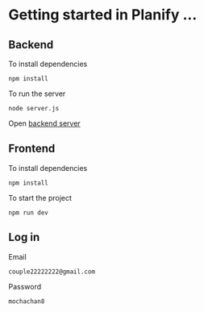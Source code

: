 # Getting started in Planify ...

## Backend

To install dependencies
```
npm install
```

To run the server
```
node server.js
```

Open [backend server](http://localhost:5000)

## Frontend

To install dependencies
```
npm install
```

To start the project
```
npm run dev
```

## Log in

Email
```
couple22222222@gmail.com
```

Password
```
mochachan8
```